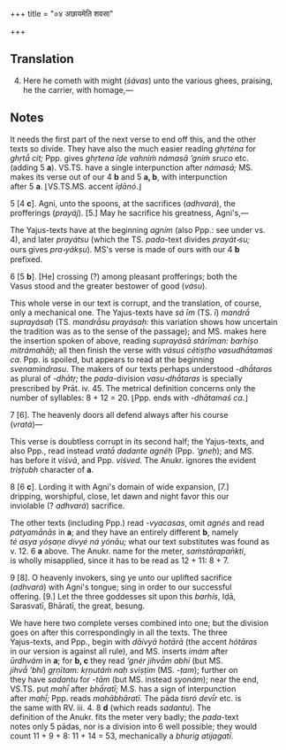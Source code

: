 +++
title = "०४ अछायमेति शवसा"

+++
## Translation
4. Here he cometh with might (*śávas*) unto the various ghees, praising,  
he the carrier, with homage,—

## Notes
It needs the first part of the next verse to end off this, and the other  
texts so divide. They have also the much easier reading *ghṛténa* for  
*ghṛtā́ cit;* Ppp. gives *ghṛtena īḍe vahniṁ námasā ’gniṁ sruco* etc.  
(adding 5 **a**). VS.TS. have a single interpunction after *námasā;* MS.  
makes its verse out of our 4 **b** and 5 **a, b**, with interpunction  
after 5 **a**. ⌊VS.TS.MS. accent *īḍānó*.⌋  
  
  
  
  
  
  
    
5 \[4 **c**\]. Agni, unto the spoons, at the sacrifices (*adhvará*), the  
profferings (*prayáj*). \[5.\] May he sacrifice his greatness, Agni's,—  
  
  
  
  
  
  
  
The Yajus-texts have at the beginning *agním* (also Ppp.: see under vs.  
4), and later *prayátsu* (which the TS. *pada*-text divides *prayát॰su;*  
ours gives *pra॰yákṣu*). MS's verse is made of ours with our 4 **b**  
prefixed.  
  
  
  
  
  
  
    
6 \[5 **b**\]. \[He\] crossing (?) among pleasant profferings; both the  
Vasus stood and the greater bestower of good (*vásu*).  
  
  
  
  
  
  
  
This whole verse in our text is corrupt, and the translation, of course,  
only a mechanical one. The Yajus-texts have *sá īm* (TS. *ī*) *mandrā́  
suprayásaḥ* (TS. *mandrā́su prayásaḥ:* this variation shows how uncertain  
the tradition was as to the sense of the passage); and MS. makes here  
the insertion spoken of above, reading *suprayásā stárīman: barhíṣo  
mitrámahāḥ;* all then finish the verse with *vásuś cétiṣṭho vasudhā́tamaś  
ca*. Ppp. is spoiled, but appears to read at the beginning  
*svenamindrasu*. The makers of our texts perhaps understood *-dhā́taras*  
as plural of *-dhātṛ;* the *pada*-division *vasu॰dhā́taras* is specially  
prescribed by Prāt. iv. 45. The metrical definition concerns only the  
number of syllables: 8 + 12 = 20. ⌊Ppp. ends with *-dhātamaś ca*.⌋  
  
  
  
  
  
  
    
7 \[6\]. The heavenly doors all defend always after his course  
(*vratá*)—  
  
  
  
  
  
  
  
This verse is doubtless corrupt in its second half; the Yajus-texts, and  
also Ppp., read instead *vratā́ dadante agnéḥ* (Ppp. *‘gneḥ*); and MS.  
has before it *víśvā*, and Ppp. *viśved*. The Anukr. ignores the evident  
*triṣṭubh* character of **a**.  
  
  
  
  
  
  
    
8 \[6 **c**\]. Lording it with Agni's domain of wide expansion, \[7.\]  
dripping, worshipful, close, let dawn and night favor this our  
inviolable (? *adhvará*) sacrifice.  
  
  
  
  
  
  
  
  
  
  
  
  
  
  
  
  
  
The other texts (including Ppp.) read *-vyacasas*, omit *agnés* and read  
*pátyamānās* in **a**; and they have an entirely different **b**, namely  
*té asya yóṣaṇe divyé ná yónāu;* what our text substitutes was found as  
v. 12. 6 **a** above. The Anukr. name for the meter, *saṁstārapan̄kti*,  
is wholly misapplied, since it has to be read as 12 + 11: 8 + 7.  
  
  
  
  
  
  
    
9 \[8\]. O heavenly invokers, sing ye unto our uplifted sacrifice  
(*adhvará*) with Agni's tongue; sing in order to our successful  
offering. \[9.\] Let the three goddesses sit upon this *barhís*, Iḍā,  
Sarasvatī, Bhāratī, the great, besung.  
  
  
  
  
  
  
  
We have here two complete verses combined into one; but the division  
goes on after this correspondingly in all the texts. The three  
Yajus-texts, and Ppp., begin with *dāívyā hotārā* (the accent *hótāras*  
in our version is against all rule), and MS. inserts *imám* after  
*ūrdhvám* in **a**; for **b, c** they read *‘gnér jihvā́m abhí* (but MS.  
*jihvā́ ’bhí*) *gṛṇītam: kṛṇutáṁ naḥ svìṣṭim* (MS. *-ṭam*); further on  
they have *sadantu* for *-tām* (but MS. instead *syonám*); near the end,  
VS.TS. put *mahī́* after *bhā́ratī;* M.S. has a sign of interpunction  
after *mahī́;* Ppp. reads *mahābhāratī*. The pāda *tisró devī́r* etc. is  
the same with RV. iii. 4. 8 **d** (which reads *sadantu*). The  
definition of the Anukr. fits the meter very badly; the *pada*-text  
notes only 5 pādas, nor is a division into 6 well possible; they would  
count 11 + 9 + 8: 11 + 14 = 53, mechanically a *bhurig atijagatī*.
